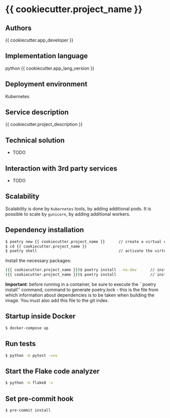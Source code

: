 # {{ cookiecutter.project_name }}

## Authors

{{ cookiecutter.app_developer }}

## Implementation language

python {{ cookiecutter.app_lang_version }}

## Deployment environment

Kubernetes

## Service description

{{ cookiecutter.project_description }}

## Technical solution

* TODO

## Interaction with 3rd party services

* TODO

## Scalability

Scalability is done by `Kubernetes` tools, by adding additional pods.
It is possible to scale by `gunicorn`, by adding additional workers.

## Dependency installation

```bash
$ poetry new {{ cookiecutter.project_name }}      // create a virtual environment
$ cd {{ cookiecutter.project_name }}
$ poetry shell                                    // activate the virtual environment for the current folder
```

Install the necessary packages:

```bash
({{ cookiecutter.project_name }})$ poetry install --no-dev      // install the main project dependencies
({{ cookiecutter.project_name }})$ poetry install               // install the main and dev dependencies of the project
```

**Important**:
before running in a container, be sure to execute the ``poetry install'' command,
command to generate poetry.lock - this is the file from which information about dependencies is to be taken when
building the image.
You must also add this file to the git index.

## Startup inside Docker

```bash
$ docker-compose up
```

## Run tests

```bash
$ python -m pytest -vvs
```

## Start the Flake code analyzer

```bash
$ python -m flake8 -v
```

## Set pre-commit hook

```bash
$ pre-commit install
```